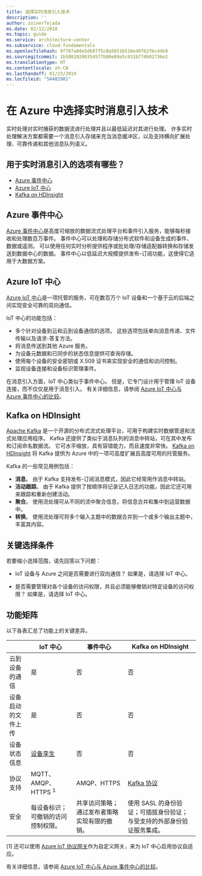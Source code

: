 ```yaml
---
title: 选择实时消息引入技术
description: ''
author: zoinerTejada
ms.date: 02/12/2018
ms.topic: guide
ms.service: architecture-center
ms.subservice: cloud-fundamentals
ms.openlocfilehash: 9f787a0de5db97f5c0a5651b510e49762fbc44b9
ms.sourcegitcommit: 1b50810208354577b00e89e5c031b774b02736e2
ms.translationtype: HT
ms.contentlocale: zh-CN
ms.lasthandoff: 01/23/2019
ms.locfileid: "54482981"
---
```

# <a name="choosing-a-real-time-message-ingestion-technology-in-azure"></a>在 Azure 中选择实时消息引入技术

实时处理对实时捕获的数据流进行处理并且以最低延迟对其进行处理。 许多实时处理解决方案都需要一个消息引入存储来充当消息缓冲区，以及支持横向扩展处理、可靠传递和其他消息队列语义。

<!-- markdownlint-disable MD026 -->

## <a name="what-are-your-options-for-real-time-message-ingestion"></a>用于实时消息引入的选项有哪些？

<!-- markdownlint-enable MD026 -->

- [Azure 事件中心](/azure/event-hubs/)
- [Azure IoT 中心](/azure/iot-hub/)
- [Kafka on HDInsight](/azure/hdinsight/kafka/apache-kafka-get-started)

## <a name="azure-event-hubs"></a>Azure 事件中心

[Azure 事件中心](/azure/event-hubs/)是高度可缩放的数据流式处理平台和事件引入服务，能够每秒接收和处理数百万事件。 事件中心可以处理和存储分布式软件和设备生成的事件、数据或遥测。 可以使用任何实时分析提供程序或批处理/存储适配器转换和存储发送到数据中心的数据。 事件中心以低延迟大规模提供发布-订阅功能，这使得它适用于大数据方案。

## <a name="azure-iot-hub"></a>Azure IoT 中心

[Azure IoT 中心](/azure/iot-hub/)是一项托管的服务，可在数百万个 IoT 设备和一个基于云的后端之间实现安全可靠的双向通信。

IoT 中心的功能包括：

- 多个针对设备到云和云到设备通信的选项。 这些选项包括单向消息传递、文件传输以及请求-答复方法。
- 将消息传送到其他 Azure 服务。
- 为设备元数据和已同步的状态信息提供可查询存储。
- 使用每个设备的安全密钥或 X.509 证书来实现安全的通信和访问控制。
- 监视设备连接和设备标识管理事件。

在消息引入方面，IoT 中心类似于事件中心。 但是，它专门设计用于管理 IoT 设备连接，而不仅仅是用于消息引入。 有关详细信息，请参阅 [Azure IoT 中心与 Azure 事件中心的比较](/azure/iot-hub/iot-hub-compare-event-hubs)。

## <a name="kafka-on-hdinsight"></a>Kafka on HDInsight

[Apache Kafka](https://kafka.apache.org/) 是一个开源的分布式流式处理平台，可用于构建实时数据管道和流式处理应用程序。 Kafka 还提供了类似于消息队列的消息中转站，可在其中发布和订阅命名数据流。 它可水平缩放，具有容错能力，而且速度非常快。 [Kafka on HDInsight](/azure/hdinsight/kafka/apache-kafka-get-started) 将 Kafka 提供为 Azure 中的一项可高度扩展且高度可用的托管服务。

Kafka 的一些常见用例包括：

- **消息**。 由于 Kafka 支持发布-订阅消息模式，因此它经常用作消息中转站。
- **活动跟踪**。 由于 Kafka 提供了按顺序将记录记入日志的功能，因此它还可用来跟踪和重新创建活动。
- **聚合**。 使用流处理可从不同的流中聚合信息，将信息合并和集中到运营数据中。
- **转换**。 使用流处理可将多个输入主题中的数据合并到一个或多个输出主题中，丰富其内容。

## <a name="key-selection-criteria"></a>关键选择条件

若要缩小选择范围，请先回答以下问题：

- IoT 设备与 Azure 之间是否需要进行双向通信？ 如果是，请选择 IoT 中心。

- 是否需要管理对各个设备的访问权限，并且必须能够撤销对特定设备的访问权限？ 如果是，请选择 IoT 中心。

## <a name="capability-matrix"></a>功能矩阵

以下各表汇总了功能上的关键差异。

<!-- markdownlint-disable MD033 -->

| | IoT 中心 | 事件中心 | Kafka on HDInsight |
| --- | --- | --- | --- |
| 云到设备的通信 | 是 | 否 | 否 |
| 设备启动的文件上传 | 是 | 否 | 否 |
| 设备状态信息 | [设备孪生](/azure/iot-hub/iot-hub-devguide-device-twins) | 否 | 否 |
| 协议支持 | MQTT、AMQP、HTTPS <sup>1</sup> | AMQP、HTTPS | [Kafka 协议](https://cwiki.apache.org/confluence/display/KAFKA/A+Guide+To+The+Kafka+Protocol) |
| 安全 | 每设备标识；可撤销的访问控制权限。 | 共享访问策略；通过发布者策略实现有限的撤销。 | 使用 SASL 的身份验证；可插拔身份验证；与受支持的外部身份验证服务集成。 |

<!-- markdownlint-enable MD026 -->

[1] 还可以使用 [Azure IoT 协议网关](/azure/iot-hub/iot-hub-protocol-gateway)作为自定义网关，来为 IoT 中心启用协议自适应。

有关详细信息，请参阅 [Azure IoT 中心与 Azure 事件中心的比较](/azure/iot-hub/iot-hub-compare-event-hubs)。
